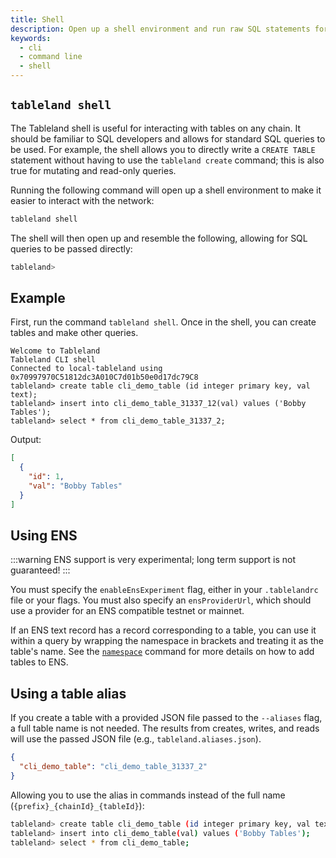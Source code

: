 ```yaml
---
title: Shell
description: Open up a shell environment and run raw SQL statements for ease of use.
keywords:
  - cli
  - command line
  - shell
---
```


## `tableland shell`

The Tableland shell is useful for interacting with tables on any chain. It should be familiar to SQL developers and allows for standard SQL queries to be used. For example, the shell allows you to directly write a `CREATE TABLE` statement without having to use the `tableland create` command; this is also true for mutating and read-only queries.

Running the following command will open up a shell environment to make it easier to interact with the network:

```bash
tableland shell
```

The shell will then open up and resemble the following, allowing for SQL queries to be passed directly:

```bash
tableland>
```

## Example

First, run the command `tableland shell`. Once in the shell, you can create tables and make other queries.

```shell
Welcome to Tableland
Tableland CLI shell
Connected to local-tableland using 0x70997970C51812dc3A010C7d01b50e0d17dc79C8
tableland> create table cli_demo_table (id integer primary key, val text);
tableland> insert into cli_demo_table_31337_12(val) values ('Bobby Tables');
tableland> select * from cli_demo_table_31337_2;
```

Output:

```json
[
  {
    "id": 1,
    "val": "Bobby Tables"
  }
]
```

## Using ENS

:::warning
ENS support is very experimental; long term support is not guaranteed!
:::

You must specify the `enableEnsExperiment` flag, either in your `.tablelandrc` file or your flags. You must also specify an `ensProviderUrl`, which should use a provider for an ENS compatible testnet or mainnet.

If an ENS text record has a record corresponding to a table, you can use it within a query by wrapping the namespace in brackets and treating it as the table's name. See the [`namespace`](/cli/namespace) command for more details on how to add tables to ENS.

## Using a table alias

If you create a table with a provided JSON file passed to the `--aliases` flag, a full table name is not needed. The results from creates, writes, and reads will use the passed JSON file (e.g., `tableland.aliases.json`).

```json title="./tableland.aliases.json"
{
  "cli_demo_table": "cli_demo_table_31337_2"
}
```

Allowing you to use the alias in commands instead of the full name (`{prefix}_{chainId}_{tableId}`):

```bash
tableland> create table cli_demo_table (id integer primary key, val text);
tableland> insert into cli_demo_table(val) values ('Bobby Tables');
tableland> select * from cli_demo_table;
```
